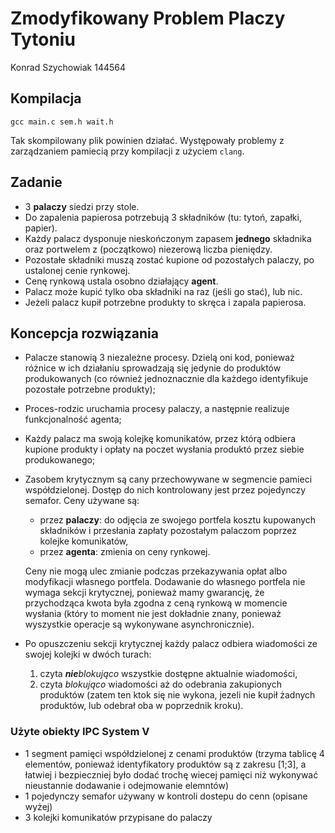 # Zmodyfikowany Problem Placzy Tytoniu

Konrad Szychowiak 144564

## Kompilacja

```shell
gcc main.c sem.h wait.h
```

Tak skompilowany plik powinien działać. Występowały problemy z zarządzaniem pamiecią przy kompilacji z użyciem `clang`.

## Zadanie

* 3 **palaczy** siedzi przy stole.
* Do zapalenia papierosa potrzebują 3 składników (tu: tytoń, zapałki, papier).
* Każdy palacz dysponuje nieskończonym zapasem **jednego** składnika oraz portwelem z (początkowo) niezerową liczba
  pieniędzy.
* Pozostałe składniki muszą zostać kupione od pozostałych palaczy, po ustalonej cenie rynkowej.
* Cenę rynkową ustala osobno działający **agent**.
* Palacz może kupić tylko oba składniki na raz (jeśli go stać), lub nic.
* Jeżeli palacz kupił potrzebne produkty to skręca i zapala papierosa.

## Koncepcja rozwiązania

* Palacze stanowią 3 niezależne procesy. Dzielą oni kod, ponieważ różnice w ich działaniu sprowadzają się jedynie do
  produktów produkowanych
  (co również jednoznacznie dla każdego identyfikuje pozostałe potrzebne produkty);
* Proces-rodzic uruchamia procesy palaczy, a następnie realizuje funkcjonalność agenta;
* Każdy palacz ma swoją kolejkę komunikatów, przez którą odbiera kupione produkty i opłaty na poczet wysłania produktó
  przez siebie produkowanego;
* Zasobem krytycznym są cany przechowywane w segmencie pamieci współdzielonej. Dostęp do nich kontrolowany jest przez
  pojedynczy semafor. Ceny używane są:

    - przez **palaczy**: do odjęcia ze swojego portfela kosztu kupowanych składników i przesłania zapłaty pozostałym
      palaczom poprzez kolejke komunikatów,
    - przez **agenta**: zmienia on ceny rynkowej.

  Ceny nie mogą ulec zmianie podczas przekazywania opłat albo modyfikacji własnego portfela. Dodawanie do własnego
  portfela nie wymaga sekcji krytycznej, ponieważ mamy gwarancję, że przychodząca kwota była zgodna z ceną rynkową w
  momencie wysłania
  (który to moment nie jest dokładnie znany, ponieważ wyszystkie operacje są wykonywane asynchronicznie).

* Po opuszczeniu sekcji krytycznej każdy palacz odbiera wiadomości ze swojej kolejki w dwóch turach:
    1. czyta _**nie**blokująco_ wszystkie dostępne aktualnie wiadomości,
    1. czyta _blokująco_ wiadomości aż do odebrania zakupionych produktów
       (zatem ten ktok się nie wykona, jezeli nie kupił żadnych produktów, lub odebrał oba w poprzednik kroku).
       
### Użyte obiekty IPC System V

* 1 segment pamięci współdzielonej z cenami produktów (trzyma tablicę 4 elementów, ponieważ identyfikatory produktów są z zakresu [1;3],
  a łatwiej i bezpieczniej było dodać trochę wiecej pamięci niż wykonywać nieustannie dodawanie i odejmowanie elemntów)
* 1 pojedynczy semafor używany w kontroli dostepu do cenn (opisane wyżej)
* 3 kolejki komunikatów przypisane do palaczy